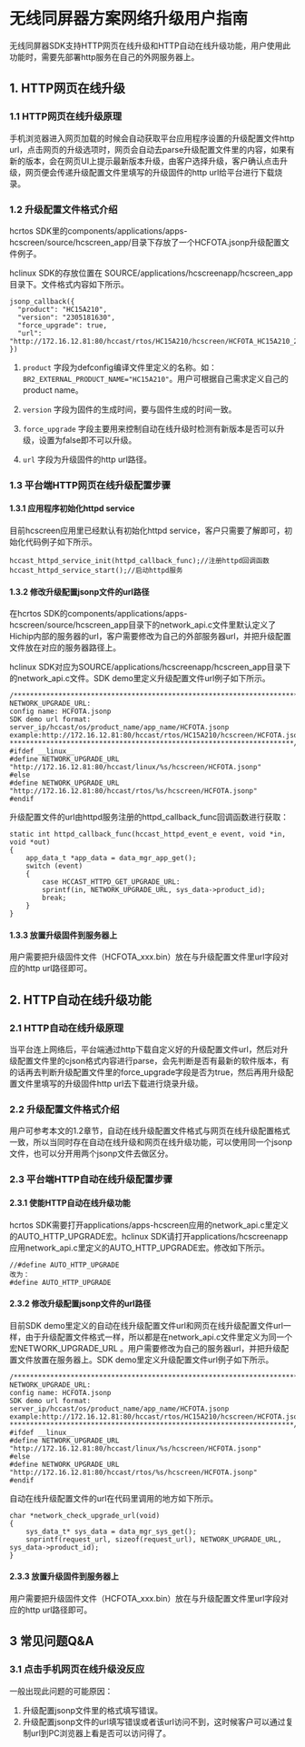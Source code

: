 # 无线同屏器方案网络升级用户指南

无线同屏器SDK支持HTTP网页在线升级和HTTP自动在线升级功能，用户使用此功能时，需要先部署http服务在自己的外网服务器上。

## 1. HTTP网页在线升级

### 1.1 HTTP网页在线升级原理

手机浏览器进入网页加载的时候会自动获取平台应用程序设置的升级配置文件http url，点击网页的升级选项时，网页会自动去parse升级配置文件里的内容，如果有新的版本，会在网页UI上提示最新版本升级，由客户选择升级，客户确认点击升级，网页便会传递升级配置文件里填写的升级固件的http url给平台进行下载烧录。

### 1.2  升级配置文件格式介绍

hcrtos SDK里的components/applications/apps-hcscreen/source/hcscreen_app/目录下存放了一个HCFOTA.jsonp升级配置文件例子。                                 

hclinux SDK的存放位置在 SOURCE/applications/hcscreenapp/hcscreen_app目录下。文件格式内容如下所示。

```
jsonp_callback({
  "product": "HC15A210",
  "version": "2305181630",
  "force_upgrade": true,
  "url": "http://172.16.12.81:80/hccast/rtos/HC15A210/hcscreen/HCFOTA_HC15A210_2305181630.bin"
})
```

1. `product` 字段为defconfig编译文件里定义的名称。如：`BR2_EXTERNAL_PRODUCT_NAME="HC15A210"`。用户可根据自己需求定义自己的product name。

2. `version` 字段为固件的生成时间，要与固件生成的时间一致。

3. `force_upgrade` 字段主要用来控制自动在线升级时检测有新版本是否可以升级，设置为false即不可以升级。

4. `url` 字段为升级固件的http url路径。


### 1.3 平台端HTTP网页在线升级配置步骤

#### 1.3.1 应用程序初始化httpd service

目前hcscreen应用里已经默认有初始化httpd service，客户只需要了解即可，初始化代码例子如下所示。

```
hccast_httpd_service_init(httpd_callback_func);//注册httpd回调函数
hccast_httpd_service_start();//启动httpd服务
```

#### 1.3.2 修改升级配置jsonp文件的url路径

在hcrtos SDK的components/applications/apps-hcscreen/source/hcscreen_app目录下的network_api.c文件里默认定义了Hichip内部的服务器的url，客户需要修改为自己的外部服务器url，并把升级配置文件放在对应的服务器路径上。

hclinux SDK对应为SOURCE/applications/hcscreenapp/hcscreen_app目录下的network_api.c文件。SDK demo里定义升级配置文件url例子如下所示。

```
/**********************************************************************
NETWORK_UPGRADE_URL:
config name: HCFOTA.jsonp
SDK demo url format: server_ip/hccast/os/product_name/app_name/HCFOTA.jsonp
example:http://172.16.12.81:80/hccast/rtos/HC15A210/hcscreen/HCFOTA.jsonp
**********************************************************************/
#ifdef __linux__
#define NETWORK_UPGRADE_URL "http://172.16.12.81:80/hccast/linux/%s/hcscreen/HCFOTA.jsonp"
#else
#define NETWORK_UPGRADE_URL "http://172.16.12.81:80/hccast/rtos/%s/hcscreen/HCFOTA.jsonp"
#endif
```

升级配置文件的url由httpd服务注册的httpd_callback_func回调函数进行获取：

```
static int httpd_callback_func(hccast_httpd_event_e event, void *in, void *out)
{
	app_data_t *app_data = data_mgr_app_get();
	switch (event)
	{
		case HCCAST_HTTPD_GET_UPGRADE_URL:    
		sprintf(in, NETWORK_UPGRADE_URL, sys_data->product_id);
        break;
	}
}
```

#### 1.3.3 放置升级固件到服务器上

用户需要把升级固件文件（HCFOTA_xxx.bin）放在与升级配置文件里url字段对应的http url路径即可。

## 2. HTTP自动在线升级功能

### 2.1 HTTP自动在线升级原理

当平台连上网络后，平台端通过http下载自定义好的升级配置文件url，然后对升级配置文件里的cjson格式内容进行parse，会先判断是否有最新的软件版本，有的话再去判断升级配置文件里的force_upgrade字段是否为true，然后再用升级配置文件里填写的升级固件http url去下载进行烧录升级。

### 2.2 升级配置文件格式介绍

用户可参考本文的1.2章节，自动在线升级配置文件格式与网页在线升级配置格式一致，所以当同时存在自动在线升级和网页在线升级功能，可以使用同一个jsonp文件，也可以分开用两个jsonp文件去做区分。

### 2.3 平台端HTTP自动在线升级配置步骤

#### 2.3.1 使能HTTP自动在线升级功能

hcrtos SDK需要打开applications/apps-hcscreen应用的network_api.c里定义的AUTO_HTTP_UPGRADE宏。hclinux SDK请打开applications/hcscreenapp应用network_api.c里定义的AUTO_HTTP_UPGRADE宏。修改如下所示。

```
//#define AUTO_HTTP_UPGRADE
改为：
#define AUTO_HTTP_UPGRADE
```

#### 2.3.2 修改升级配置jsonp文件的url路径

目前SDK demo里定义的自动在线升级配置文件url和网页在线升级配置文件url一样，由于升级配置文件格式一样，所以都是在network_api.c文件里定义为同一个宏NETWORK_UPGRADE_URL 。用户需要修改为自己的服务器url，并把升级配置文件放置在服务器上。SDK demo里定义升级配置文件url例子如下所示。

```
/**********************************************************************
NETWORK_UPGRADE_URL:
config name: HCFOTA.jsonp
SDK demo url format: server_ip/hccast/os/product_name/app_name/HCFOTA.jsonp
example:http://172.16.12.81:80/hccast/rtos/HC15A210/hcscreen/HCFOTA.jsonp
**********************************************************************/
#ifdef __linux__
#define NETWORK_UPGRADE_URL "http://172.16.12.81:80/hccast/linux/%s/hcscreen/HCFOTA.jsonp"
#else
#define NETWORK_UPGRADE_URL "http://172.16.12.81:80/hccast/rtos/%s/hcscreen/HCFOTA.jsonp"
#endif
```

自动在线升级配置文件的url在代码里调用的地方如下所示。

```
char *network_check_upgrade_url(void)
{
	sys_data_t* sys_data = data_mgr_sys_get();
	snprintf(request_url, sizeof(request_url), NETWORK_UPGRADE_URL, sys_data->product_id);
}
```

#### 2.3.3 放置升级固件到服务器上

用户需要把升级固件文件（HCFOTA_xxx.bin）放在与升级配置文件里url字段对应的http url路径即可。

## 3 常见问题Q&A

### 3.1 点击手机网页在线升级没反应

一般出现此问题的可能原因：

1. 升级配置jsonp文件里的格式填写错误。
2. 升级配置jsonp文件的url填写错误或者该url访问不到，这时候客户可以通过复制url到PC浏览器上看是否可以访问得了。

